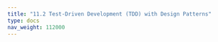 ```yaml
---
title: "11.2 Test-Driven Development (TDD) with Design Patterns"
type: docs
nav_weight: 112000
---
```

